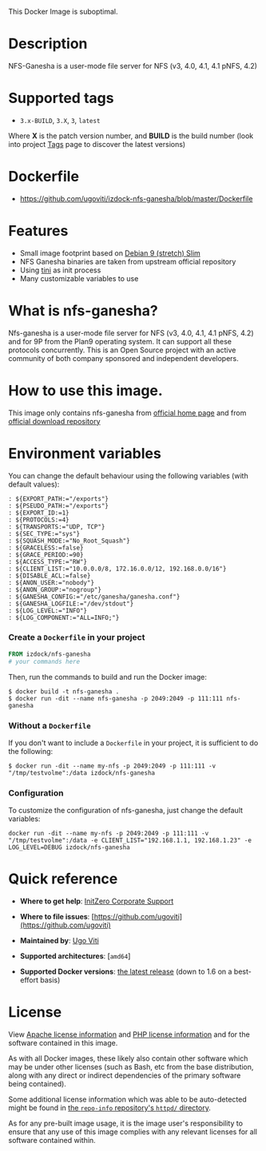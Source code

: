This Docker Image is suboptimal.

# Description
NFS-Ganesha is a user-mode file server for NFS (v3, 4.0, 4.1, 4.1 pNFS, 4.2)

# Supported tags
-	`3.x-BUILD`, `3.X`, `3`, `latest`

Where **X** is the patch version number, and **BUILD** is the build number (look into project [Tags](/repository/docker/izdock/nfs-ganesha/tags/) page to discover the latest versions)

# Dockerfile
- https://github.com/ugoviti/izdock-nfs-ganesha/blob/master/Dockerfile

# Features
- Small image footprint based on [Debian 9 (stretch) Slim](https://hub.docker.com/_/debian/)
- NFS Ganesha binaries are taken from upstream official repository
- Using [tini](https://github.com/krallin/tini) as init process
- Many customizable variables to use

# What is nfs-ganesha?
Nfs-ganesha is a user-mode file server for NFS (v3, 4.0, 4.1, 4.1 pNFS, 4.2) and for 9P from the Plan9 operating system. It can support all these protocols concurrently.
This is an Open Source project with an active community of both company sponsored and independent developers.

# How to use this image.

This image only contains nfs-ganesha from [official home page](https://github.com/nfs-ganesha/nfs-ganesha)
and from [official download repository](https://download.nfs-ganesha.org/)

# Environment variables
You can change the default behaviour using the following variables (with default values):

```
: ${EXPORT_PATH:="/exports"}
: ${PSEUDO_PATH:="/exports"}
: ${EXPORT_ID:=1}
: ${PROTOCOLS:=4}
: ${TRANSPORTS:="UDP, TCP"}
: ${SEC_TYPE:="sys"}
: ${SQUASH_MODE:="No_Root_Squash"}
: ${GRACELESS:=false}
: ${GRACE_PERIOD:=90}
: ${ACCESS_TYPE:="RW"}
: ${CLIENT_LIST:="10.0.0.0/8, 172.16.0.0/12, 192.168.0.0/16"}
: ${DISABLE_ACL:=false}
: ${ANON_USER:="nobody"}
: ${ANON_GROUP:="nogroup"}
: ${GANESHA_CONFIG:="/etc/ganesha/ganesha.conf"}
: ${GANESHA_LOGFILE:="/dev/stdout"}
: ${LOG_LEVEL:="INFO"}
: ${LOG_COMPONENT:="ALL=INFO;"}
```

### Create a `Dockerfile` in your project

```dockerfile
FROM izdock/nfs-ganesha
# your commands here
```

Then, run the commands to build and run the Docker image:

```console
$ docker build -t nfs-ganesha .
$ docker run -dit --name nfs-ganesha -p 2049:2049 -p 111:111 nfs-ganesha
```

### Without a `Dockerfile`

If you don't want to include a `Dockerfile` in your project, it is sufficient to do the following:

```$ docker run -dit --name my-nfs -p 2049:2049 -p 111:111 -v "/tmp/testvolme":/data izdock/nfs-ganesha```

### Configuration

To customize the configuration of nfs-ganesha, just change the default variables:

```docker run -dit --name my-nfs -p 2049:2049 -p 111:111 -v "/tmp/testvolme":/data -e CLIENT_LIST="192.168.1.1, 192.168.1.23" -e LOG_LEVEL=DEBUG izdock/nfs-ganesha```

# Quick reference

-	**Where to get help**:
	[InitZero Corporate Support](https://www.initzero.it/)

-	**Where to file issues**:
	[https://github.com/ugoviti](https://github.com/ugoviti)

-	**Maintained by**:
	[Ugo Viti](https://github.com/ugoviti)

-	**Supported architectures**:
	[`amd64`]

-	**Supported Docker versions**:
	[the latest release](https://github.com/docker/docker-ce/releases/latest) (down to 1.6 on a best-effort basis)

# License

View [Apache license information](https://www.apache.org/licenses/) and [PHP license information](http://php.net/license/index.php) and for the software contained in this image.

As with all Docker images, these likely also contain other software which may be under other licenses (such as Bash, etc from the base distribution, along with any direct or indirect dependencies of the primary software being contained).

Some additional license information which was able to be auto-detected might be found in [the `repo-info` repository's `httpd/` directory](https://github.com/docker-library/repo-info/tree/master/repos/httpd).

As for any pre-built image usage, it is the image user's responsibility to ensure that any use of this image complies with any relevant licenses for all software contained within.
